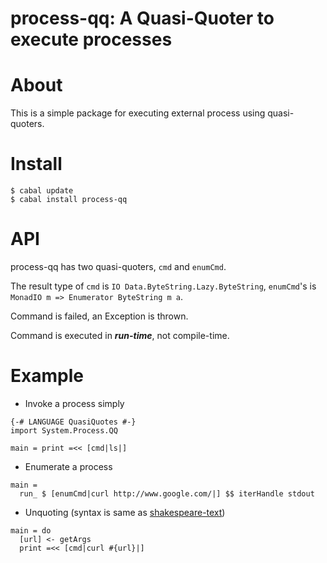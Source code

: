 process-qq: A Quasi-Quoter to execute processes
===============================================

# About

This is a simple package for executing external process using quasi-quoters.

# Install

~~~ {.bash}
$ cabal update
$ cabal install process-qq
~~~

# API

process-qq has two quasi-quoters, `cmd` and `enumCmd`.

The result type of `cmd` is `IO Data.ByteString.Lazy.ByteString`,
`enumCmd`'s is `MonadIO m => Enumerator ByteString m a`.

Command is failed, an Exception is thrown.

Command is executed in ***run-time***, not compile-time.

# Example

* Invoke a process simply

~~~ {.haskell}
{-# LANGUAGE QuasiQuotes #-}
import System.Process.QQ

main = print =<< [cmd|ls|]
~~~

* Enumerate a process

~~~ {.haskell}
main =
  run_ $ [enumCmd|curl http://www.google.com/|] $$ iterHandle stdout
~~~

* Unquoting (syntax is same as [shakespeare-text](http://hackage.haskell.org/package/shakespeare-text))

~~~ {.haskell}
main = do
  [url] <- getArgs
  print =<< [cmd|curl #{url}|]
~~~
